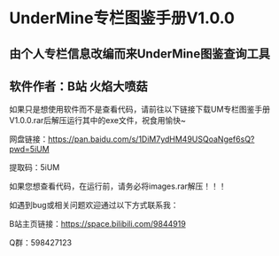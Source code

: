 # UnderMine专栏图鉴手册V1.0.0
## 由个人专栏信息改编而来UnderMine图鉴查询工具
## 软件作者：B站 火焰大喷菇
如果只是想使用软件而不是查看代码，请前往以下链接下载UM专栏图鉴手册V1.0.0.rar后解压运行其中的exe文件，祝食用愉快~

网盘链接：https://pan.baidu.com/s/1DiM7ydHM49USQoaNgef6sQ?pwd=5iUM 

提取码：5iUM 

如果您想查看代码，在运行前，请务必将images.rar解压！！！

如遇到bug或相关问题欢迎通过以下方式联系我：

B站主页链接：https://space.bilibili.com/9844919

Q群：598427123
